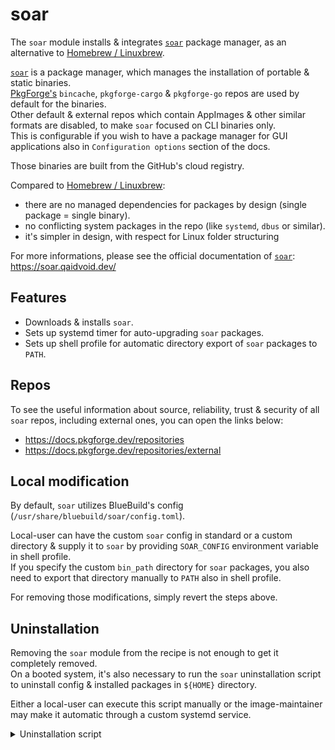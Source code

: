 # soar

The `soar` module installs & integrates [`soar`](https://github.com/pkgforge/soar) package manager, as an alternative to [Homebrew / Linuxbrew](https://brew.sh/).

[`soar`](https://github.com/pkgforge/soar) is a package manager, which manages the installation of portable & static binaries.  
[PkgForge's](https://github.com/pkgforge) `bincache`, `pkgforge-cargo` & `pkgforge-go` repos are used by default for the binaries.  
Other default & external repos which contain AppImages & other similar formats are disabled, to make `soar` focused on CLI binaries only.  
This is configurable if you wish to have a package manager for GUI applications also in `Configuration options` section of the docs.

Those binaries are built from the GitHub's cloud registry.

Compared to [Homebrew / Linuxbrew](https://brew.sh/):  
- there are no managed dependencies for packages by design (single package = single binary).
- no conflicting system packages in the repo (like `systemd`, `dbus` or similar).
- it's simpler in design, with respect for Linux folder structuring

For more informations, please see the official documentation of [`soar`](https://github.com/pkgforge/soar):  
https://soar.qaidvoid.dev/

## Features

- Downloads & installs `soar`.
- Sets up systemd timer for auto-upgrading `soar` packages.
- Sets up shell profile for automatic directory export of `soar` packages to `PATH`.

## Repos

To see the useful information about source, reliability, trust & security of all `soar` repos, including external ones, you can open the links below:  
- https://docs.pkgforge.dev/repositories
- https://docs.pkgforge.dev/repositories/external

## Local modification

By default, `soar` utilizes BlueBuild's config (`/usr/share/bluebuild/soar/config.toml`).

Local-user can have the custom `soar` config in standard or a custom directory & supply it to `soar` by providing `SOAR_CONFIG` environment variable in shell profile.  
If you specify the custom `bin_path` directory for `soar` packages, you also need to export that directory manually to `PATH` also in shell profile.

For removing those modifications, simply revert the steps above.

## Uninstallation

Removing the `soar` module from the recipe is not enough to get it completely removed.   
On a booted system, it's also necessary to run the `soar` uninstallation script to uninstall config & installed packages in `${HOME}` directory.

Either a local-user can execute this script manually or the image-maintainer may make it automatic through a custom systemd service.

<details>
  <summary>Uninstallation script</summary>
    
```sh
#!/bin/sh
if [ -f "${XDG_CONFIG_HOME:-$HOME/.config}/soar/config.toml" ]; then
  echo "Removing soar config in '${XDG_CONFIG_HOME:-$HOME/.config}/soar/' directory"
  rm -r "${XDG_CONFIG_HOME:-$HOME/.config}/soar/"
else
  echo "'${XDG_CONFIG_HOME:-$HOME/.config}/soar/config.toml' file is already removed"
fi
if [ -d "${XDG_DATA_HOME:-$HOME/.local/share}/soar/" ]; then
  echo "Removing '${XDG_DATA_HOME:-$HOME/.local/share}/soar/' directory"
  rm -r "${XDG_DATA_HOME:-$HOME/.local/share}/soar/"
else
  echo "'${XDG_DATA_HOME:-$HOME/.local/share}/soar/' directory is already removed"
fi
```
  
</details>
